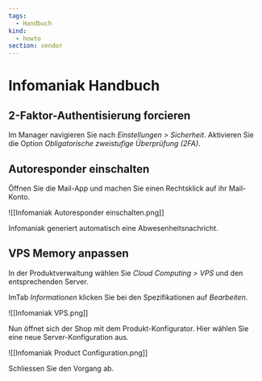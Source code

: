 ```yaml
---
tags:
  - Handbuch
kind:
  - howto
section: vendor
---
```

# Infomaniak Handbuch

## 2-Faktor-Authentisierung forcieren

Im Manager navigieren Sie nach *Einstellungen > Sicherheit*. Aktivieren Sie die Option *Obligatorische zweistufige Überprüfung (2FA)*.

## Autoresponder einschalten

Öffnen Sie die Mail-App und machen Sie einen Rechtsklick auf ihr Mail-Konto.

![[Infomaniak Autoresponder einschalten.png]]

Infomaniak generiert automatisch eine Abwesenheitsnachricht.

## VPS Memory anpassen

In der Produktverwaltung wählen Sie *Cloud Computing > VPS* und den entsprechenden Server.

ImTab *Informationen* klicken Sie bei den Spezifikationen auf *Bearbeiten*.

![[Infomaniak VPS.png]]

Nun öffnet sich der Shop mit dem Produkt-Konfigurator. Hier wählen Sie eine neue Server-Konfiguration aus.

![[Infomaniak Product Configuration.png]]

Schliessen Sie den Vorgang ab.